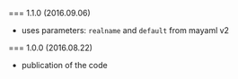 === 1.1.0 (2016.09.06)

* uses parameters: `realname` and `default` from mayaml v2

=== 1.0.0 (2016.08.22)

* publication of the code
